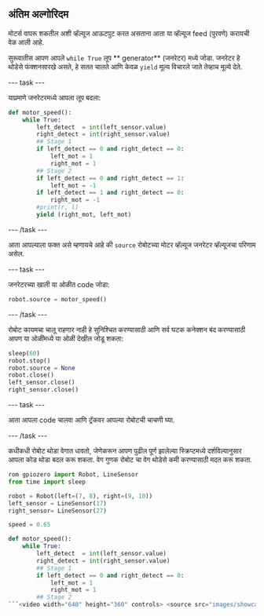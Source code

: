 ## अंतिम अल्गोरिदम

मोटर्स वापरू शकतील अशी व्हॅल्यूज आऊटपुट करत असताना आता या व्हॅल्यूज feed (पुरवणे) करायची वेळ आली आहे.

सुरूवातीस आपण आपले `while True` लूप ** generator** (जनरेटर) मध्ये जोडा. जनरेटर हे थोडेसे फंक्शनसारखे असते, हे सतत चालते आणि केवळ ` yield ` मूल्य विचारले जाते तेव्हाच मूल्ये देते.

\--- task \---

याप्रमाणे जनरेटरमध्ये आपला लूप बदला:

```python
def motor_speed():
    while True:
        left_detect  = int(left_sensor.value)
        right_detect = int(right_sensor.value)
        ## Stage 1
        if left_detect == 0 and right_detect == 0:
            left_mot = 1
            right_mot = 1
        ## Stage 2
        if left_detect == 0 and right_detect == 1:
            left_mot = -1
        if left_detect == 1 and right_detect == 0:
            right_mot = -1
        #print(r, l)
        yield (right_mot, left_mot)
```

\--- /task \---

आता आपल्याला फक्त असे म्हणायचे आहे की `source` रोबोटच्या मोटर व्हॅल्यूज जनरेटर व्हॅल्यूजचा परिणाम असेल.

\--- task \---

जनरेटरच्या खाली या ओळीत code जोडा:

```python
robot.source = motor_speed()
```

\--- /task \---

रोबोट कायमचा चालू राहणार नाही हे सुनिश्चित करण्यासाठी आणि सर्व घटक कनेक्शन बंद करण्यासाठी आपण या ओळींमध्ये या ओळी देखील जोडू शकता:

```python
sleep(60)
robot.stop()
robot.source = None
robot.close()
left_sensor.close()
right_sensor.close()
```

\--- task \---

आता आपला code चालवा आणि ट्रॅकवर आपल्या रोबोटची चाचणी घ्या.

\--- /task \---

कधीकधी रोबोट थोडा वेगात धावतो, जेणेकरून आपण पुढील पूर्ण झालेल्या स्क्रिप्टमध्ये दर्शविल्यानुसार आपला कोड थोडा बदल करू शकता. वेग गुणक रोबोट चा वेग थोडेसे कमी करण्यासाठी मदत करू शकता.

```python
rom gpiozero import Robot, LineSensor
from time import sleep

robot = Robot(left=(7, 8), right=(9, 10)) 
left_sensor = LineSensor(17)
right_sensor= LineSensor(27)

speed = 0.65

def motor_speed():
    while True:
        left_detect  = int(left_sensor.value)
        right_detect = int(right_sensor.value)
        ## Stage 1
        if left_detect == 0 and right_detect == 0:
            left_mot = 1
            right_mot = 1
        ## Stage 2
```<video width="640" height="360" controls> <source src="images/showcase.webm" type="video/webm"> आपला ब्राउझर वेबएम व्हिडिओस समर्थन देत नाही, म्हणून FireFox किंवा Chrome वापरून पहा. </video>